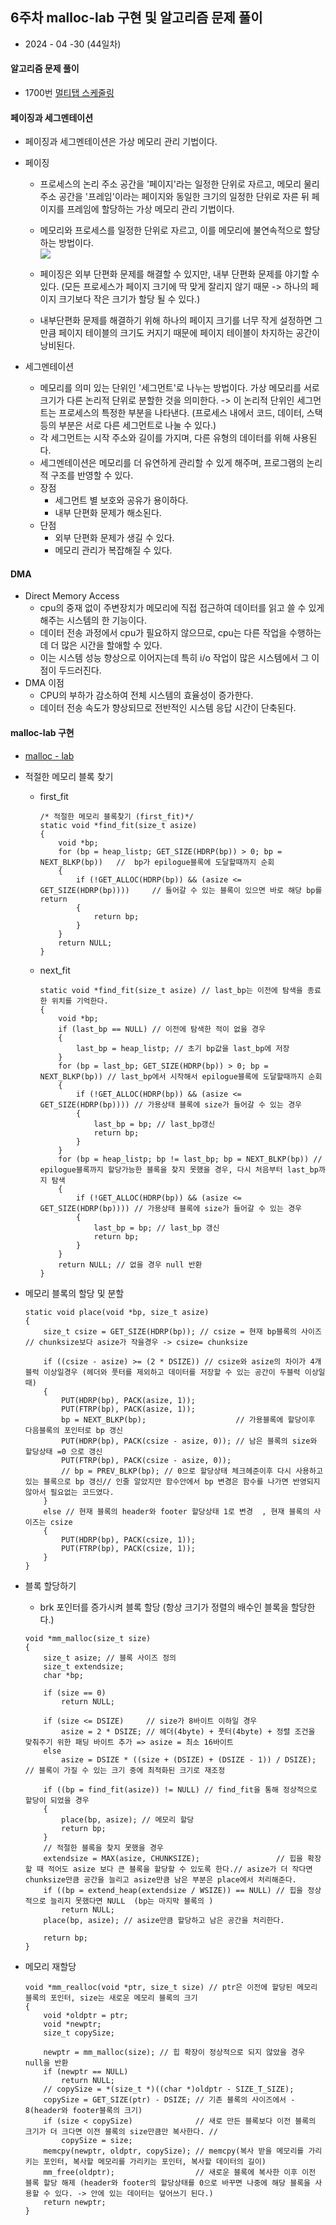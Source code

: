 ## 6주차 malloc-lab 구현 및 알고리즘 문제 풀이

- 2024 - 04 -30 (44일차)

#### 알고리즘 문제 풀이

- 1700번 [멀티탭 스케줄링](https://github.com/dongyeoppp/Jungle_TIL/blob/main/jungle_week06/bk_1700.py)

#### 페이징과 세그멘테이션

- 페이징과 세그멘테이션은 가상 메모리 관리 기법이다.

- 페이징

  - 프로세스의 논리 주소 공간을 '페이지'라는 일정한 단위로 자르고, 메모리 물리 주소 공간을 '프레임'이라는 페이지와 동일한 크기의 일정한 단위로 자른 뒤 페이지를 프레임에 할당하는 가상 메모리 관리 기법이다.
  - 메모리와 프로세스를 일정한 단위로 자르고, 이를 메모리에 불연속적으로 할당하는 방법이다.  
    <img src="./img/image11.png">

  - 페이징은 외부 단편화 문제를 해결할 수 있지만, 내부 단편화 문제를 야기할 수 있다. (모든 프로세스가 페이지 크기에 딱 맞게 잘리지 않기 때문 -> 하나의 페이지 크기보다 작은 크기가 할당 될 수 있다.)
  - 내부단편화 문제를 해결하기 위해 하나의 페이지 크기를 너무 작게 설정하면 그만큼 페이지 테이블의 크기도 커지기 때문에 페이지 테이블이 차지하는 공간이 낭비된다.

- 세그멘테이션
  - 메모리를 의미 있는 단위인 '세그먼트'로 나누는 방법이다. 가상 메모리를 서로 크기가 다른 논리적 단위로 분할한 것을 의미한다. -> 이 논리적 단위인 세그먼트는 프로세스의 특정한 부분을 나타낸다. (프로세스 내에서 코드, 데이터, 스택 등의 부분은 서로 다른 세그먼트로 나눌 수 있다.)
  - 각 세그먼트는 시작 주소와 길이를 가지며, 다른 유형의 데이터를 위해 사용된다.
  - 세그멘테이션은 메모리를 더 유연하게 관리할 수 있게 해주며, 프로그램의 논리적 구조를 반영할 수 있다.
  - 장점
    - 세그먼트 별 보호와 공유가 용이하다.
    - 내부 단편화 문제가 해소된다.
  - 단점
    - 외부 단편화 문제가 생길 수 있다.
    - 메모리 관리가 복잡해질 수 있다.

#### DMA

- Direct Memory Access
  - cpu의 중재 없이 주변장치가 메모리에 직접 접근하여 데이터를 읽고 쓸 수 있게 해주는 시스템의 한 기능이다.
  - 데이터 전송 과정에서 cpu가 필요하지 않으므로, cpu는 다른 작업을 수행하는데 더 많은 시간을 할애할 수 있다.
  - 이는 시스템 성능 향상으로 이어지는데 특히 i/o 작업이 많은 시스템에서 그 이점이 두드러진다.
- DMA 이점
  - CPU의 부하가 감소하여 전체 시스템의 효율성이 증가한다.
  - 데이터 전송 속도가 향상되므로 전반적인 시스템 응답 시간이 단축된다.

#### malloc-lab 구현

- [malloc - lab](https://github.com/dongyeoppp/malloc-lab/blob/main/mm.c)

* 적절한 메모리 블록 찾기
  - first_fit
    ```
    /* 적절한 메모리 블록찾기 (first_fit)*/
    static void *find_fit(size_t asize)
    {
        void *bp;
        for (bp = heap_listp; GET_SIZE(HDRP(bp)) > 0; bp = NEXT_BLKP(bp))   //  bp가 epilogue블록에 도달할때까지 순회
        {
            if (!GET_ALLOC(HDRP(bp)) && (asize <= GET_SIZE(HDRP(bp))))     // 들어갈 수 있는 블록이 있으면 바로 해당 bp를 return
            {
                return bp;
            }
        }
        return NULL;
    }
    ```
  - next_fit
    ```
    static void *find_fit(size_t asize) // last_bp는 이전에 탐색을 종료한 위치를 기억한다.
    {
        void *bp;
        if (last_bp == NULL) // 이전에 탐색한 적이 없을 경우
        {
            last_bp = heap_listp; // 초기 bp값을 last_bp에 저장
        }
        for (bp = last_bp; GET_SIZE(HDRP(bp)) > 0; bp = NEXT_BLKP(bp)) // last_bp에서 시작해서 epilogue블록에 도달할때까지 순회
        {
            if (!GET_ALLOC(HDRP(bp)) && (asize <= GET_SIZE(HDRP(bp)))) // 가용상태 블록에 size가 들어갈 수 있는 경우
            {
                last_bp = bp; // last_bp갱신
                return bp;
            }
        }
        for (bp = heap_listp; bp != last_bp; bp = NEXT_BLKP(bp)) // epilogue블록까지 할당가능한 블록을 찾지 못했을 경우, 다시 처음부터 last_bp까지 탐색
        {
            if (!GET_ALLOC(HDRP(bp)) && (asize <= GET_SIZE(HDRP(bp)))) // 가용상태 블록에 size가 들어갈 수 있는 경우
            {
                last_bp = bp; // last_bp 갱신
                return bp;
            }
        }
        return NULL; // 없을 경우 null 반환
    }
    ```
* 메모리 블록의 할당 및 분할

  ```
  static void place(void *bp, size_t asize)
  {
      size_t csize = GET_SIZE(HDRP(bp)); // csize = 현재 bp블록의 사이즈 // chunksize보다 asize가 작을경우 -> csize= chunksize

      if ((csize - asize) >= (2 * DSIZE)) // csize와 asize의 차이가 4개 블럭 이상일경우 (헤더와 풋터를 제외하고 데이터를 저장할 수 있는 공간이 두블럭 이상일 때)
      {
          PUT(HDRP(bp), PACK(asize, 1));
          PUT(FTRP(bp), PACK(asize, 1));
          bp = NEXT_BLKP(bp);                    // 가용블록에 할당이후 다음블록의 포인터로 bp 갱신
          PUT(HDRP(bp), PACK(csize - asize, 0)); // 남은 블록의 size와 할당상태 =0 으로 갱신
          PUT(FTRP(bp), PACK(csize - asize, 0));
          // bp = PREV_BLKP(bp); // 0으로 할당상태 체크헤준이후 다시 사용하고 있는 블록으로 bp 갱신// 인줄 알았지만 함수안에서 bp 변경은 함수를 나가면 반영되지 않아서 필요없는 코드였다.
      }
      else // 현재 블록의 header와 footer 할당상태 1로 변경  , 현재 블록의 사이즈는 csize
      {
          PUT(HDRP(bp), PACK(csize, 1));
          PUT(FTRP(bp), PACK(csize, 1));
      }
  }
  ```

* 블록 할당하기

  - brk 포인터를 증가시켜 블록 할당 (항상 크기가 정렬의 배수인 블록을 할당한다.)

  ```
  void *mm_malloc(size_t size)
  {
      size_t asize; // 블록 사이즈 정의
      size_t extendsize;
      char *bp;

      if (size == 0)
          return NULL;

      if (size <= DSIZE)     // size가 8바이트 이하일 경우
          asize = 2 * DSIZE; // 헤더(4byte) + 풋터(4byte) + 정렬 조건을 맞춰주기 위한 패딩 바이트 추가 => asize = 최소 16바이트
      else
          asize = DSIZE * ((size + (DSIZE) + (DSIZE - 1)) / DSIZE); // 블록이 가질 수 있는 크기 중에 최적화된 크기로 재조정

      if ((bp = find_fit(asize)) != NULL) // find_fit을 통해 정상적으로 할당이 되었을 경우
      {
          place(bp, asize); // 메모리 할당
          return bp;
      }
      // 적절한 블록을 찾지 못했을 경우
      extendsize = MAX(asize, CHUNKSIZE);                 // 힙을 확장할 때 적어도 asize 보다 큰 블록을 할당할 수 있도록 한다.// asize가 더 작다면 chunksize만큼 공간을 늘리고 asize만큼 남은 부분은 place에서 처리해준다.
      if ((bp = extend_heap(extendsize / WSIZE)) == NULL) // 힙을 정상적으로 늘리지 못했다면 NULL  (bp는 마지막 블록의 )
          return NULL;
      place(bp, asize); // asize만큼 할당하고 남은 공간을 처리한다.

      return bp;
  }
  ```

* 메모리 재할당

  ```
  void *mm_realloc(void *ptr, size_t size) // ptr은 이전에 할당된 메모리 블록의 포인터, size는 새로운 메모리 블록의 크기
  {
      void *oldptr = ptr;
      void *newptr;
      size_t copySize;

      newptr = mm_malloc(size); // 힙 확장이 정상적으로 되지 않았을 경우 null을 반환
      if (newptr == NULL)
          return NULL;
      // copySize = *(size_t *)((char *)oldptr - SIZE_T_SIZE);
      copySize = GET_SIZE(ptr) - DSIZE; // 기존 블록의 사이즈에서 - 8(header와 footer블록의 크기)
      if (size < copySize)              // 새로 만든 블록보다 이전 블록의 크기가 더 크다면 이전 블록의 size만큼만 복사한다. //
          copySize = size;
      memcpy(newptr, oldptr, copySize); // memcpy(복사 받을 메모리를 가리키는 포인터, 복사할 메모리를 가리키는 포인터, 복사할 데이터의 길이)
      mm_free(oldptr);                  // 새로운 블록에 복사한 이후 이전 블록 할당 해제 (header와 footer의 할당상태를 0으로 바꾸면 나중에 해당 블록을 사용할 수 있다. -> 안에 있는 데이터는 덮어쓰기 된다.)
      return newptr;
  }
  ```
